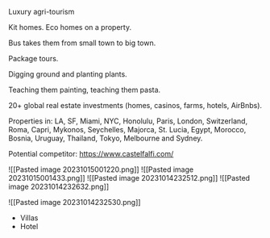 
Luxury agri-tourism

Kit homes. Eco homes on a property.

Bus takes them from small town to big town.

Package tours.

Digging ground and planting plants.

Teaching them painting, teaching them pasta.



20+ global real estate investments (homes, casinos, farms, hotels, AirBnbs).

Properties in: LA, SF, Miami, NYC, Honolulu, Paris, London, Switzerland, Roma, Capri, Mykonos, Seychelles, Majorca, St. Lucia, Egypt, Morocco, Bosnia, Uruguay, Thailand, Tokyo, Melbourne and Sydney.


Potential competitor: https://www.castelfalfi.com/


![[Pasted image 20231015001220.png]]
![[Pasted image 20231015001433.png]]
![[Pasted image 20231014232512.png]]
![[Pasted image 20231014232632.png]]

![[Pasted image 20231014232530.png]]

- Villas
- Hotel